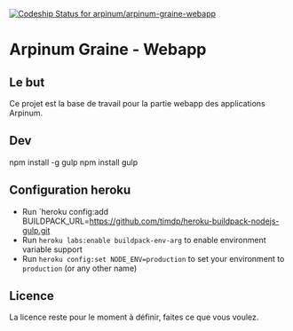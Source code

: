 [ ![Codeship Status for arpinum/arpinum-graine-webapp](https://www.codeship.io/projects/19b0b830-a45b-0131-4116-52e8d0ff4a23/status?branch=master)](https://www.codeship.io/projects/18666)

# Arpinum Graine - Webapp

## Le but 

Ce projet est la base de travail pour la partie webapp des applications Arpinum. 

## Dev

npm install -g gulp
npm install
gulp


## Configuration heroku

- Run `heroku config:add BUILDPACK_URL=https://github.com/timdp/heroku-buildpack-nodejs-gulp.git
- Run `heroku labs:enable buildpack-env-arg` to enable environment variable support
- Run `heroku config:set NODE_ENV=production` to set your environment to `production` (or any other name)

## Licence

La licence reste pour le moment à définir, faites ce que vous voulez. 
 
 


